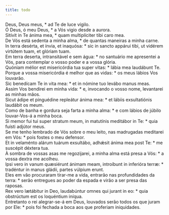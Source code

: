 ```yaml
---
title: todo
---
```

<div class="dropcap text-justify">Deus, Deus meus, * ad Te de luce vígilo.</div>
<div class="dropcap text-justify">Ó Deus, ó meu Deus, * a Vós vigio desde a aurora.</div>
<div class="text-justify">Sitívit in Te ánima mea, * quam multiplíciter tibi caro mea.</div>
<div class="text-justify">De Vós está sedenta a minha alma, * de quantas maneiras a minha carne.</div>
<div class="text-justify">In terra desérta, et ínvia, et inaquósa: * sic in sancto appárui tibi, ut vidérem virtútem tuam, et glóriam tuam.</div>
<div class="text-justify">Em terra deserta, intransitável e sem água: * no santuário me apresentei a Vós, para contemplar o vosso poder e a vossa glória.</div>
<div class="text-justify">Quóniam mélior est misericórdia tua super vitas: * lábia mea laudábunt Te.</div>
<div class="text-justify">Porque a vossa misericórdia é melhor que as vidas: * os meus lábios Vos louvarão.</div>
<div class="text-justify">Sic benedícam Te in vita mea: * et in nómine tuo levábo manus meas.</div>
<div class="text-justify">Assim Vos bendirei em minha vida: * e, invocando o vosso nome, levantarei as minhas mãos.</div>
<div class="text-justify">Sicut ádipe et pinguédine repleátur ánima mea: * et lábiis exsultatiónis laudábit os meum.</div>
<div class="text-justify">Como de banha e gordura seja farta a minha alma: * e com lábios de júbilo louvar-Vos-á a minha boca.</div>
<div class="text-justify">Si memor fui tui super stratum meum, in matutínis meditábor in Te: * quia fuísti adjútor meus.</div>
<div class="text-justify">Se me tenho lembrado de Vós sobre o meu leito, nas madrugadas meditarei em Vós: * pois fostes o meu defensor.</div>
<div class="text-justify">Et in velaménto alárum tuárum exsultábo, adhǽsit ánima mea post Te: * me suscépit déxtera tua.</div>
<div class="text-justify">À sombra de vossas asas me regozijarei, a minha alma está presa a Vós: * a vossa dextra me acolheu.</div>
<div class="text-justify">Ipsi vero in vanum quæsiérunt ánimam meam, introíbunt in inferióra terræ: * tradéntur in manus gládii, partes vúlpium erunt.</div>
<div class="text-justify">Eles em vão procuraram tirar-me a vida, entrarão nas profundidades da terra: * serão entregues ao poder da espada e virão a ser presa das raposas.</div>
<div class="text-justify">Rex vero lætábitur in Deo, laudabúntur omnes qui jurant in eo: * quia obstrúctum est os loquéntium iníqua.</div>
<div class="text-justify">Entretanto o rei alegrar-se-á em Deus, louvados serão todos os que juram por Ele: * pois foi fechada a boca aos que proferiam iniquidades.</div>
